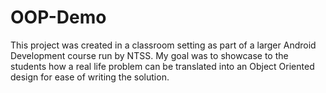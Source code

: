 # OOP-Demo

This project was created in a classroom setting as part of a larger Android Development course run by NTSS. My goal was to showcase to the students how a real life problem can be translated into an Object Oriented design for ease of writing the solution.
